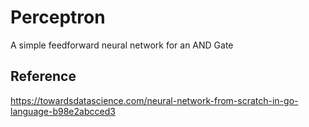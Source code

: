 # Perceptron

A simple feedforward neural network for an AND Gate

## Reference

https://towardsdatascience.com/neural-network-from-scratch-in-go-language-b98e2abcced3
